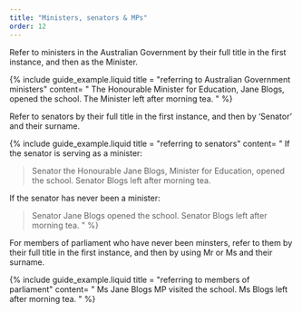 ```yaml
---
title: "Ministers, senators & MPs"
order: 12
---
```


Refer to ministers in the Australian Government by their full title in the first instance, and then as the Minister.

{% include guide_example.liquid
  title = "referring to Australian Government ministers"
  content= "
The Honourable Minister for Education, Jane Blogs, opened the school. The Minister left after morning tea.
"
%}

Refer to senators by their full title in the first instance, and then by ‘Senator’ and their surname.

{% include guide_example.liquid
  title = "referring to senators"
  content= "
If the senator is serving as a minister:

> Senator the Honourable Jane Blogs, Minister for Education, opened the school. Senator Blogs left after morning tea.

If the senator has never been a minister:

> Senator Jane Blogs opened the school. Senator Blogs left after morning tea.
"
%}

For members of parliament who have never been minsters, refer to them by their full title in the first instance, and then by using Mr or Ms and their surname.

{% include guide_example.liquid
  title = "referring to members of parliament"
  content= "
Ms Jane Blogs MP visited the school. Ms Blogs left after morning tea.
"
%}
